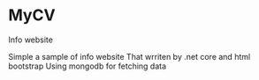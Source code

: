 # MyCV
Info website

Simple a sample of info website
That wrriten by .net core and html bootstrap
Using mongodb for fetching data

